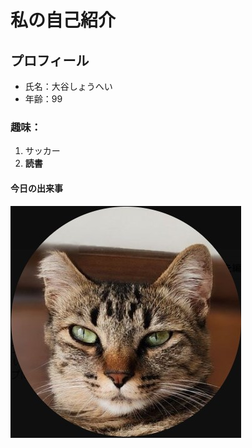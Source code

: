 # 私の自己紹介
## プロフィール
- 氏名：大谷しょうへい
- 年齢：99
### 趣味：
1. サッカー
2. **読書**
#### 今日の出来事  

![My Photo](koko.jpg)
